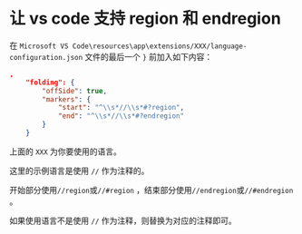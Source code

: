 # 让 vs code 支持 region 和 endregion

在 `Microsoft VS Code\resources\app\extensions/XXX/language-configuration.json` 文件的最后一个 `}` 前加入如下内容：

```json
,
	"folding": {
		"offSide": true,
		"markers": {
			"start": "^\\s*//\\s*#?region",
			"end": "^\\s*//\\s*#?endregion"
		}
	}
```

上面的 `XXX` 为你要使用的语言。

这里的示例语言是使用 `//` 作为注释的。

开始部分使用`//region`或`//#region` ，结束部分使用`//endregion`或`//#endregion` 。

如果使用语言不是使用 `//` 作为注释，则替换为对应的注释即可。
